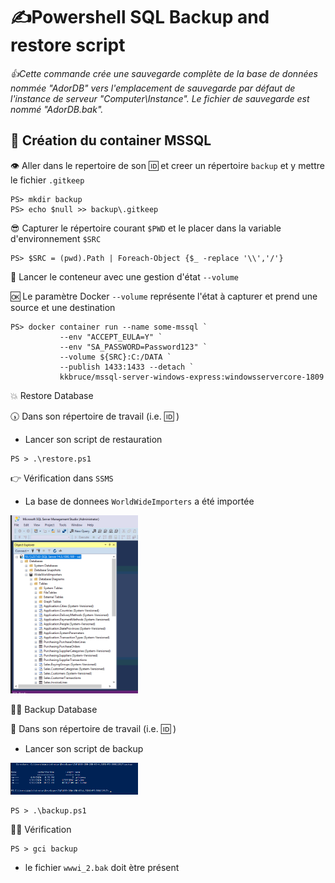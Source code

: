
# ✍Powershell SQL Backup and restore script 

_*👍Cette commande crée une sauvegarde complète de la base de données nommée "AdorDB" vers l'emplacement de sauvegarde par défaut de                l'instance de serveur "Computer\Instance". Le fichier de sauvegarde est nommé "AdorDB.bak".*_


## 👣 Création du container MSSQL

👁 Aller dans le repertoire de son :id: et creer un répertoire `backup` et y mettre le fichier `.gitkeep`

```
PS> mkdir backup
PS> echo $null >> backup\.gitkeep
```

😎 Capturer le répertoire courant `$PWD` et le placer dans la variable d'environnement `$SRC`

```
PS> $SRC = (pwd).Path | Foreach-Object {$_ -replace '\\','/'}
```

🚓 Lancer le conteneur avec une gestion d'état `--volume`

🆗 Le paramètre Docker `--volume` représente l'état à capturer et prend une source et une destination

```
PS> docker container run --name some-mssql `
           --env "ACCEPT_EULA=Y" `
           --env "SA_PASSWORD=Password123" `
           --volume ${SRC}:C:/DATA `
           --publish 1433:1433 --detach `
           kkbruce/mssql-server-windows-express:windowsservercore-1809
```

💥 Restore Database

🕠 Dans son répertoire de travail (i.e. :id: )

* Lancer son script de restauration

```
PS > .\restore.ps1
```

👉 Vérification dans `SSMS` 

* La base de donnees `WorldWideImporters` a été importée

<img src="bcup.PNG" width="204" heidth="477"></img>

🤷‍♀️ Backup Database

:pushpin: Dans son répertoire de travail (i.e. :id: )

* Lancer son script de backup

<img src="bcup2.PNG" width="204" heidth="477"></img>
```
PS > .\backup.ps1
```

🤦‍♂️ Vérification

```
PS > gci backup
```

* le fichier `wwwi_2.bak` doit ètre présent 
